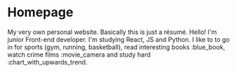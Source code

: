 # Homepage
My very own personal website. Basically this is just a résumé.
Hello! I'm junior Front-end developer. I'm studying React, JS and Python. I like to to go in for sports (gym, running, basketball), read interesting books :blue_book, watch crime films :movie_camera and study hard :chart_with_upwards_trend.
